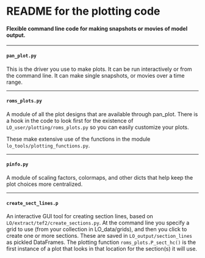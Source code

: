 # README for the plotting code

#### Flexible command line code for making snapshots or movies of model output.

---

#### `pan_plot.py`

This is the driver you use to make plots.  It can be run interactively or from the command line. It can make single snapshots, or movies over a time range.

---

#### `roms_plots.py`

A module of all the plot designs that are available through pan_plot. There is a hook in the code to look first for the existence of `LO_user/plotting/roms_plots.py` so you can easily customize your plots.

These make extensive use of the functions in the module `lo_tools/plotting_functions.py`.

---

#### `pinfo.py`

A module of scaling factors, colormaps, and other dicts that help keep the plot choices more centralized.

---

#### `create_sect_lines.p`

An interactive GUI tool for creating section lines, based on `LO/extract/tef2/create_sections.py`. At the command line you specify a grid to use (from your collection in LO_data/grids), and then you click to create one or more sections. These are saved in `LO_output/section_lines` as pickled DataFrames. The plotting function `roms_plots.P_sect_hc()` is the first instance of a plot that looks in that location for the section(s) it will use.
